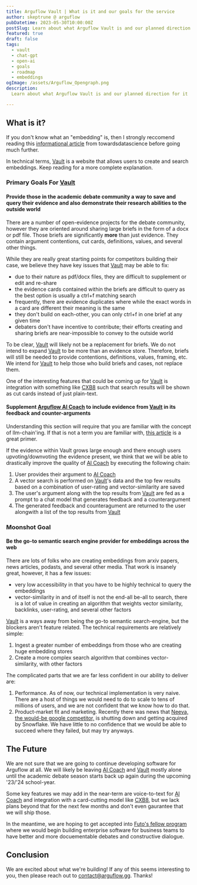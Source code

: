 ```yaml
---
title: Arguflow Vault | What is it and our goals for the service
author: skeptrune @ arguflow
pubDatetime: 2023-05-30T10:00:00Z
postSlug: Learn about what Arguflow Vault is and our planned direction for it
featured: true
draft: false
tags:
  - vault
  - chat-gpt
  - open-ai
  - goals
  - roadmap
  - embeddings
ogImage: /assets/Arguflow_Opengraph.png
description:
  Learn about what Arguflow Vault is and our planned direction for it

---
```



## What is it?

If you don't know what an "embedding" is, then I strongly reccomend reading this [informational article](https://towardsdatascience.com/what-is-embedding-and-what-can-you-do-with-it-61ba7c05efd8) from towardsdatascience before going much further. 

In technical terms, [Vault](https://vault.arguflow.com/) is a website that allows users to create and search embeddings. Keep reading for a more complete explanation.

### Primary Goals For [Vault](https://vault.arguflow.com/)

#### Provide those in the academic debate community a way to save and query their evidence and also demonstrate their research abilities to the outside world

There are a number of open-evidence projects for the debate community, however they are oriented around sharing large briefs in the form of a docx or pdf file. Those briefs are significantly **more** than just evidence. They contain argument contentions, cut cards, definitions, values, and several other things. 

While they are really great starting points for competitors building their case, we believe they have key issues that [Vault](https://vault.arguflow.com/) may be able to fix:

- due to their nature as pdf/docx files, they are difficult to supplement or edit and re-share
- the evidence cards contained within the briefs are difficult to query as the best option is usually a ctrl+f matching search 
- frequently, there are evidence duplicates where while the exact words in a card are different their meaning is the same 
- they don't build on each-other, you can only ctrl+f in one brief at any given time
- debaters don't have incentive to contribute; their efforts creating and sharing briefs are near-impossible to convey to the outside world

To be clear, [Vault](https://vault.arguflow.com/) will likely not be a replacement for briefs. We do not intend to expand [Vault](https://vault.arguflow.com/) to be more than an evidence store. Therefore, briefs will still be needed to provide contentions, definitions, values, framing, etc. We intend for [Vault](https://vault.arguflow.com/) to help those who build briefs and cases, not replace them. 

One of the interesting features that could be coming up for [Vault](https://vault.arguflow.com/) is integration with something like [CXB8](https://github.com/debate/CX_DB8) such that search results will be shown as cut cards instead of just plain-text. 

#### Supplement [Arguflow AI Coach](https://arguflow.com/) to include evidence from [Vault](https://vault.arguflow.com/) in its feedback and counter-arguments 

Understanding this section will require that you are familiar with the concept of llm-chain'ing. If that is not a term you are familiar with, [this article](https://cobusgreyling.substack.com/p/chaining-large-language-model-llm) is a great primer. 

If the evidence within Vault grows large enough and there enough users upvoting/downvoting the evidence present, we think that we will be able to drastically improve the quality of [AI Coach](https://arguflow.com/) by executing the following chain: 

1. User provides their argument to [AI Coach](https://arguflow.com/)
2. A vector search is performed on [Vault](https://vault.arguflow.com/)'s data and the top few results based on a combination of user-rating and vector-similarity are saved
3. The user's argument along with the top results from [Vault](https://vault.arguflow.com/) are fed as a prompt to a chat model that generates feedback and a counterargument
4. The generated feedback and counteragument are returned to the user alongwith a list of the top results from [Vault](https://vault.arguflow.com/)

### Moonshot Goal

#### Be the go-to semantic search engine provider for embeddings across the web

There are lots of folks who are creating embeddings from arxiv papers, news articles, podasts, and several other media. That work is insanely great, however, it has a few issues: 

- very low accessibility in that you have to be highly technical to query the embeddings 
- vector-similarity in and of itself is not the end-all be-all to search, there is a lot of value in creating an algorithm that weights vector similarity, backlinks, user-rating, and several other factors 


[Vault](https://vault.arguflow.com/) is a ways away from being the go-to semantic search-engine, but the blockers aren't feature related. The technical requirements are relatively simple: 

1. Ingest a greater number of embeddings from those who are creating huge embedding stores 
2. Create a more complex search algorithm that combines vector-similarity, with other factors 

The complicated parts that we are far less confident in our ability to deliver are: 

1. Performance. As of now, our technical implementation is very naive. There are a host of things we would need to do to scale to tens of millions of users, and we are not confident that we know how to do that. 
2. Product-market fit and marketing. Recently there was news that [Neeva, the would-be google competitor,](https://www.theverge.com/2023/5/20/23731397/neeva-search-engine-google-shutdown) is shutting down and getting acquired by Snowflake. We have little to no confidence that we would be able to succeed where they failed, but may try anyways.

## The Future

We are not sure that we are going to continue developing software for Arguflow at all. We will likely be leaving [AI Coach](https://arguflow.com/) and [Vault](https://vault.arguflow.com/) mostly alone until the academic debate season starts back up again during the upcoming '23/'24 school-year. 

Some key features we may add in the near-term are voice-to-text for [AI Coach](https://arguflow.com/) and integration with a card-cutting model like [CXB8](https://github.com/debate/CX_DB8), but we lack plans beyond that for the next few months and don't even gaurantee that we will ship those.

In the meantime, we are hoping to get accepted into [Futo's fellow program](https://futo.org/fellows/) where we would begin building enterprise software for business teams to have better and more docuementable debates and constructive dialogue. 

## Conclusion

We are excited about what we're building! If any of this seems interesting to you, then please reach out to contact@arguflow.gg. Thanks! 